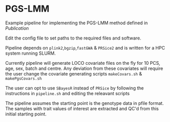# PGS-LMM

Example pipeline for implementing the PGS-LMM method defined in *Publication* 

Edit the config file to set paths to the required files and software. 

Pipeline depends on `plink2`,`bgzip`,`fastGWA` & `PRSice2` and is written for a HPC system running SLURM.

Currently pipeline will generate LOCO covariate files on the fly for 10 PCS, age, sex, batch and centre. Any deviation from these covariates will require the user change the covariate generating scripts `makeCovars.sh` & `makePgsCovars.sh` 

The user can opt to use `SBayesR` instead of `PRSice` by following the instructions in `pipeline.sh` and editing the releavant scripts

The pipeline assumes the starting point is the genotype data in pfile format. The samples with trait values of interest are extracted and QC'd from this initial starting point. 
